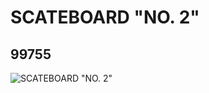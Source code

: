 # SCATEBOARD "NO. 2"
## 99755
![SCATEBOARD "NO. 2"](https://lc-www-live-s.legocdn.com/media/bricks/5/2/4652084.jpg)